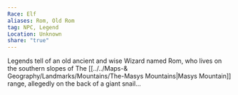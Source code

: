 ```yaml
---
Race: Elf
aliases: Rom, Old Rom
tag: NPC, Legend
Location: Unknown
share: "true"
---
```


Legends tell of an old ancient and wise Wizard named Rom, who lives on the southern slopes of The [[../../Maps-& Geography/Landmarks/Mountains/The-Masys Mountains|Masys Mountain]] range, allegedly on the back of a giant snail...